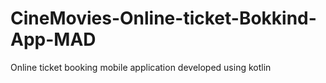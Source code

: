 # CineMovies-Online-ticket-Bokkind-App-MAD
Online ticket booking mobile application developed using kotlin
